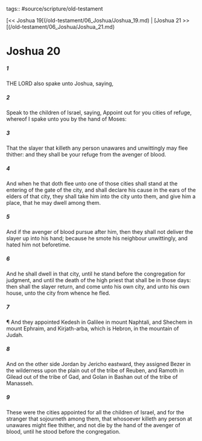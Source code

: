 tags:: #source/scripture/old-testament

[<< Joshua 19[(/old-testament/06_Joshua/Joshua_19.md) | [Joshua 21 >>[(/old-testament/06_Joshua/Joshua_21.md)

# Joshua 20

##### 1

THE LORD also spake unto Joshua, saying,

##### 2

Speak to the children of Israel, saying, Appoint out for you cities of refuge, whereof I spake unto you by the hand of Moses:

##### 3

That the slayer that killeth any person unawares and unwittingly may flee thither: and they shall be your refuge from the avenger of blood.

##### 4

And when he that doth flee unto one of those cities shall stand at the entering of the gate of the city, and shall declare his cause in the ears of the elders of that city, they shall take him into the city unto them, and give him a place, that he may dwell among them.

##### 5

And if the avenger of blood pursue after him, then they shall not deliver the slayer up into his hand; because he smote his neighbour unwittingly, and hated him not beforetime.

##### 6

And he shall dwell in that city, until he stand before the congregation for judgment, and until the death of the high priest that shall be in those days: then shall the slayer return, and come unto his own city, and unto his own house, unto the city from whence he fled.

##### 7

¶ And they appointed Kedesh in Galilee in mount Naphtali, and Shechem in mount Ephraim, and Kirjath-arba, which is Hebron, in the mountain of Judah.

##### 8

And on the other side Jordan by Jericho eastward, they assigned Bezer in the wilderness upon the plain out of the tribe of Reuben, and Ramoth in Gilead out of the tribe of Gad, and Golan in Bashan out of the tribe of Manasseh.

##### 9

These were the cities appointed for all the children of Israel, and for the stranger that sojourneth among them, that whosoever killeth any person at unawares might flee thither, and not die by the hand of the avenger of blood, until he stood before the congregation.
